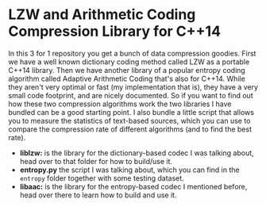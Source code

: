 LZW and Arithmetic Coding Compression Library for C++14
=======================================================

In this 3 for 1 repository you get a bunch of data compression goodies. First we have a well known dictionary coding method called LZW as a portable C++14 library. Then we have another library of a popular entropy coding algorithm called Adaptive Arithmetic Coding that's also for C++14. While they aren't very optimal or fast (my implementation that is), they have a very small code footprint, and are nicely documented. So if you want to find out how these two compression algorithms work the two libraries I have bundled can be a good starting point. I also bundle a little script that allows you to measure the statistics of text-based sources, which you can use to compare the compression rate of different algorithms (and to find the best rate).

* **liblzw:** is the library for the dictionary-based codec I was talking about, head over to that folder for how to build/use it.
* **entropy.py** the script I was talking about, which you can find in the `entropy` folder together with some testing dataset.
* **libaac:** is the library for the entropy-based codec I mentioned before, head over there to learn how to build and use it.

